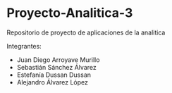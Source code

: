 # Proyecto-Analitica-3
Repositorio de proyecto de aplicaciones de la analitica

Integrantes:
- Juan Diego Arroyave Murillo
- Sebastián Sánchez Álvarez
- Estefanía Dussan Dussan
- Alejandro Álvarez López
